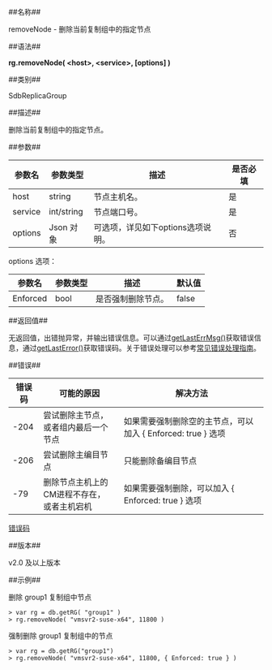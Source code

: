 ##名称##

removeNode - 删除当前复制组中的指定节点

##语法##

**rg.removeNode( \<host\>, \<service\>, [options] )**

##类别##

SdbReplicaGroup

##描述##

删除当前复制组中的指定节点。

##参数##

| 参数名  | 参数类型   | 描述           | 是否必填 |
|---------|------------|----------------|----------|
| host    | string     | 节点主机名。   | 是       |
| service | int/string | 节点端口号。   | 是       |
| options | Json 对象 | 可选项，详见如下options选项说明。 | 否 |

options 选项：

| 参数名  |  参数类型  |  描述                        |  默认值 |
| ------- | ---------- | ---------------------------- | ------- |
| Enforced | bool      | 是否强制删除节点。           |  false  |

##返回值##

无返回值，出错抛异常，并输出错误信息。可以通过[getLastErrMsg()](manual/Manual/Sequoiadb_Command/Global/getLastErrMsg.md)获取错误信息，通过[getLastError()](manual/Manual/Sequoiadb_Command/Global/getLastError.md)获取错误码。关于错误处理可以参考[常见错误处理指南](manual/FAQ/faq_sdb.md)。

##错误##

| 错误码 | 可能的原因 | 解决方法 |
| ------ | ------ | ------ |
| -204   | 尝试删除主节点，<br>或者组内最后一个节点 | 如果需要强制删除空的主节点，可以加入 { Enforced: true } 选项 |
| -206   | 尝试删除主编目节点 | 只能删除备编目节点 |
| -79    | 删除节点主机上的CM进程不存在，<br>或者主机宕机 | 如果需要强制删除，可以加入 { Enforced: true } 选项 |

[错误码](manual/Manual/Sequoiadb_error_code.md)

##版本##

v2.0 及以上版本

##示例##

删除 group1 复制组中节点

```lang-javascript
> var rg = db.getRG( "group1" )
> rg.removeNode( "vmsvr2-suse-x64", 11800 )
```

强制删除 group1 复制组中的节点

```lang-javascript
> var rg = db.getRG("group1")
> rg.removeNode( "vmsvr2-suse-x64", 11800, { Enforced: true } )
```
